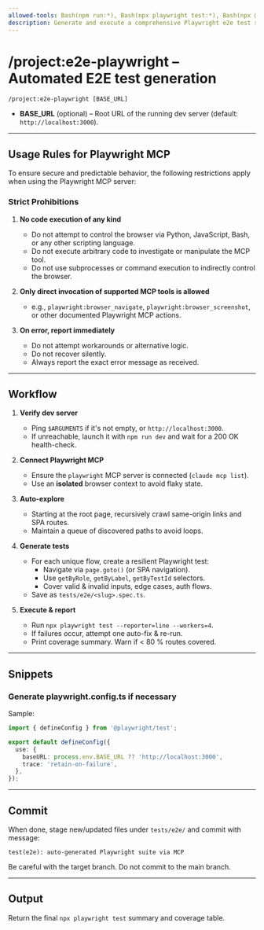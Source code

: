 ```yaml
---
allowed-tools: Bash(npm run:*), Bash(npx playwright test:*), Bash(npx @playwright/mcp:*), FileSystem, Playwright(playwright.*)
description: Generate and execute a comprehensive Playwright e2e test suite via the Playwright MCP server.
---
```


# /project:e2e-playwright – Automated E2E test generation

`/project:e2e-playwright [BASE_URL]`

- **BASE_URL** (optional) – Root URL of the running dev server (default: `http://localhost:3000`).

---

## Usage Rules for Playwright MCP

To ensure secure and predictable behavior, the following restrictions apply when using the Playwright MCP server:

### Strict Prohibitions

1. **No code execution of any kind**
   - Do not attempt to control the browser via Python, JavaScript, Bash, or any other scripting language.
   - Do not execute arbitrary code to investigate or manipulate the MCP tool.
   - Do not use subprocesses or command execution to indirectly control the browser.

2. **Only direct invocation of supported MCP tools is allowed**
   - e.g., `playwright:browser_navigate`, `playwright:browser_screenshot`, or other documented Playwright MCP actions.

3. **On error, report immediately**
   - Do not attempt workarounds or alternative logic.
   - Do not recover silently.
   - Always report the exact error message as received.

---

## Workflow

1. **Verify dev server**
   - Ping `$ARGUMENTS` if it's not empty, or `http://localhost:3000`.
   - If unreachable, launch it with `npm run dev` and wait for a 200 OK health-check.

2. **Connect Playwright MCP**
   - Ensure the `playwright` MCP server is connected (`claude mcp list`).
   - Use an **isolated** browser context to avoid flaky state.

3. **Auto-explore**
   - Starting at the root page, recursively crawl same-origin links and SPA routes.
   - Maintain a queue of discovered paths to avoid loops.

4. **Generate tests**
   - For each unique flow, create a resilient Playwright test:
     - Navigate via `page.goto()` (or SPA navigation).
     - Use `getByRole`, `getByLabel`, `getByTestId` selectors.
     - Cover valid & invalid inputs, edge cases, auth flows.
   - Save as `tests/e2e/<slug>.spec.ts`.

5. **Execute & report**
   - Run `npx playwright test --reporter=line --workers=4`.
   - If failures occur, attempt one auto-fix & re-run.
   - Print coverage summary. Warn if < 80 % routes covered.

---

## Snippets

### Generate playwright.config.ts if necessary

Sample:

```ts
import { defineConfig } from '@playwright/test';

export default defineConfig({
  use: {
    baseURL: process.env.BASE_URL ?? 'http://localhost:3000',
    trace: 'retain-on-failure',
  },
});
```

---

## Commit

When done, stage new/updated files under `tests/e2e/` and commit with message:

```
test(e2e): auto-generated Playwright suite via MCP
```

Be careful with the target branch. Do not commit to the main branch.

---

## Output

Return the final `npx playwright test` summary and coverage table.
